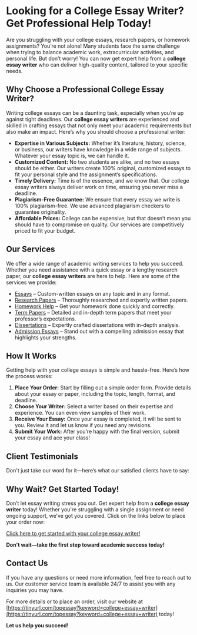 # Looking for a College Essay Writer? Get Professional Help Today!

Are you struggling with your college essays, research papers, or homework assignments? You’re not alone! Many students face the same challenge when trying to balance academic work, extracurricular activities, and personal life. But don’t worry! You can now get expert help from a **college essay writer** who can deliver high-quality content, tailored to your specific needs.

## Why Choose a Professional College Essay Writer?

Writing college essays can be a daunting task, especially when you’re up against tight deadlines. Our **college essay writers** are experienced and skilled in crafting essays that not only meet your academic requirements but also make an impact. Here’s why you should choose a professional writer:

- **Expertise in Various Subjects:** Whether it’s literature, history, science, or business, our writers have knowledge in a wide range of subjects. Whatever your essay topic is, we can handle it.
- **Customized Content:** No two students are alike, and no two essays should be either. Our writers create 100% original, customized essays to fit your personal style and the assignment’s specifications.
- **Timely Delivery:** Time is of the essence, and we know that. Our college essay writers always deliver work on time, ensuring you never miss a deadline.
- **Plagiarism-Free Guarantee:** We ensure that every essay we write is 100% plagiarism-free. We use advanced plagiarism checkers to guarantee originality.
- **Affordable Prices:** College can be expensive, but that doesn’t mean you should have to compromise on quality. Our services are competitively priced to fit your budget.

## Our Services

We offer a wide range of academic writing services to help you succeed. Whether you need assistance with a quick essay or a lengthy research paper, our **college essay writers** are here to help. Here are some of the services we provide:

- [Essays](https://tinyurl.com/topessay?keyword=college+essay+writer) – Custom-written essays on any topic and in any format.
- [Research Papers](https://tinyurl.com/topessay?keyword=college+essay+writer) – Thoroughly researched and expertly written papers.
- [Homework Help](https://tinyurl.com/topessay?keyword=college+essay+writer) – Get your homework done quickly and correctly.
- [Term Papers](https://tinyurl.com/topessay?keyword=college+essay+writer) – Detailed and in-depth term papers that meet your professor’s expectations.
- [Dissertations](https://tinyurl.com/topessay?keyword=college+essay+writer) – Expertly crafted dissertations with in-depth analysis.
- [Admission Essays](https://tinyurl.com/topessay?keyword=college+essay+writer) – Stand out with a compelling admission essay that highlights your strengths.

## How It Works

Getting help with your college essays is simple and hassle-free. Here’s how the process works:

1. **Place Your Order:** Start by filling out a simple order form. Provide details about your essay or paper, including the topic, length, format, and deadline.
2. **Choose Your Writer:** Select a writer based on their expertise and experience. You can even view samples of their work.
3. **Receive Your Essay:** Once your essay is completed, it will be sent to you. Review it and let us know if you need any revisions.
4. **Submit Your Work:** After you’re happy with the final version, submit your essay and ace your class!

## Client Testimonials

Don't just take our word for it—here’s what our satisfied clients have to say:

## Why Wait? Get Started Today!

Don’t let essay writing stress you out. Get expert help from a **college essay writer** today! Whether you're struggling with a single assignment or need ongoing support, we’ve got you covered. Click on the links below to place your order now:

[Click here to get started with your college essay writer!](https://tinyurl.com/topessay?keyword=college+essay+writer)

**Don't wait—take the first step toward academic success today!**

## Contact Us

If you have any questions or need more information, feel free to reach out to us. Our customer service team is available 24/7 to assist you with any inquiries you may have.

For more details or to place an order, visit our website at [https://tinyurl.com/topessay?keyword=college+essay+writer](https://tinyurl.com/topessay?keyword=college+essay+writer) today!

**Let us help you succeed!**
